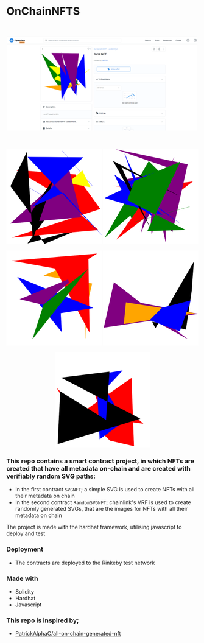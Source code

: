 #  OnChainNFTS

<br/>
<p align="center">
<img src="./img/exampleOS.png" width="500">
</p>
<br/>

<p align="center">
<img src="./img/exampleSVG1.png" width="250">
<img src="./img/exampleSVG2.png" width="250">
</p>
<p align="center">
<img src="./img/exampleSVG3.png" width="250">
<img src="./img/exampleSVG4.png" width="250">
</p>
<p align="center">
<img src="./img/exampleSVG5.png" width="250">
</p>

### This repo contains a smart contract project, in which NFTs are created that have all metadata on-chain and are created with verifiably random SVG paths:
- In the first contract `SVGNFT`; a simple SVG is used to create NFTs with all their metadata on chain
- In the second contract `RandomSVGNFT`; chainlink's VRF is used to create randomly generated SVGs, that are the images for NFTs with all their metadata on chain

The project is made with the hardhat framework, utilising javascript to deploy and test

### Deployment
- The contracts are deployed to the Rinkeby test network

### Made with
- Solidity
- Hardhat
- Javascript

### This repo is inspired by;
- [PatrickAlphaC/all-on-chain-generated-nft](https://github.com/PatrickAlphaC/all-on-chain-generated-nft)
